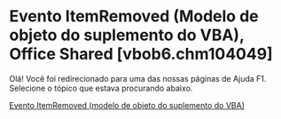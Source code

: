 
# Evento ItemRemoved (Modelo de objeto do suplemento do VBA), Office Shared [vbob6.chm104049]

Olá! Você foi redirecionado para uma das nossas páginas de Ajuda F1. Selecione o tópico que estava procurando abaixo.

[Evento ItemRemoved (modelo de objeto do suplemento do VBA)](http://msdn.microsoft.com/library/75de849e-9f9c-fb81-f830-2a7358f1422e%28Office.15%29.aspx)
